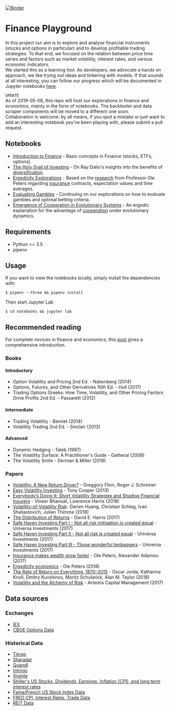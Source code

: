 [![Binder](https://mybinder.org/badge_logo.svg)](https://mybinder.org/v2/gh/lambdaclass/finance_playground/master)

Finance Playground
==============================

In this project our aim is to explore and analyse financial instruments (stocks and options in particular) and to develop profitable trading strategies. To that end, we focused on the relation between price time series and factors such as market volatility, interest rates, and various economic indicators.  
We started this as a learning tool. As developers, we advocate a hands on approach, we like trying out ideas and tinkering with models. If that sounds at all interesting, you can follow our progress which will be documented in Jupyter notebooks [here](https://mybinder.org/v2/gh/lambdaclass/finance_playground/master).

`UPDATE`  
As of 2019-05-08, this repo will host our explorations in finance and economics, mainly in the form of notebooks. The backtester and data scraper components will be moved to a different one soon.  
Collaboration is welcome: by all means, if you spot a mistake or just want to add an interesting notebook you've been playing with, please submit a pull request.


## Notebooks

- [Introduction to Finance](https://lambdaclass.com/finance_playground/intro-finance.html) - Basic concepts in Finance (stocks, ETFs, options).
- [The Holy Grail of Investing](https://lambdaclass.com/finance_playground/diversification-dalio-holy-grail.html) - On Ray Dalio's insights into the benefits of [diversification](https://www.investopedia.com/video/play/ray-dalio-his-portfolio-holy-grail/).
- [Ergodicity Explorations](https://lambdaclass.com/finance_playground/ergodicity/ergodicity-explorations.html) - Based on the [research](https://ergodicityeconomics.com/lecture-notes/) from Professor Ole Peters regarding [insurance](https://arxiv.org/abs/1507.04655) contracts, expectation values and time averages.
- [Evaluating Gambles](https://lambdaclass.com/finance_playground/ergodicity/evaluating-gambles-presentation.html) - Continuing on our explorations on how to evaluate gambles and optimal betting criteria.
- [Emergence of Cooperation in Evolutionary Systems](https://lambdaclass.com/finance_playground/ergodicity/emergence-of-cooperation.html) - An ergodic explanation for the advantage of [cooperation](https://arxiv.org/abs/1506.03414) under evolutionary dynamics.

## Requirements

- Python >= 3.5
- pipenv

## Usage

If you want to view the notebooks locally, simply install the dependencies with:

```shell
$ pipenv --three && pipenv install
```

Then start Jupyter Lab

```shell
$ cd notebooks && jupyter lab
```

## Recommended reading

For complete novices in finance and economics, this [post](https://notamonadtutorial.com/how-to-earn-your-macroeconomics-and-finance-white-belt-as-a-software-developer-136e7454866f) gives a comprehensive introduction.


### Books

#### Introductory
- Option Volatility and Pricing 2nd Ed. - Natemberg (2014)
- Options, Futures, and Other Derivatives 10th Ed. - Hull (2017)
- Trading Options Greeks: How Time, Volatility, and Other Pricing Factors Drive Profits 2nd Ed. - Passarelli (2012)

#### Intermediate
- Trading Volatility - Bennet (2014)
- Volatility Trading 2nd Ed. - Sinclair (2013)

#### Advanced
- Dynamic Hedging - Taleb (1997)
- The Volatility Surface: A Practitioner's Guide - Gatheral (2006)
- The Volatility Smile - Derman & Miller (2016)

### Papers
- [Volatility: A New Return Driver?](http://static.squarespace.com/static/53974e3ae4b0039937edb698/t/53da6400e4b0d5d5360f4918/1406821376095/Directional%20Volatility%20Research.pdf) - Greggory Flinn, Roger J. Schreiner
- [Easy Volatility Investing](https://papers.ssrn.com/sol3/papers.cfm?abstract_id=2255327) - Tony Cooper (2013)
- [Everybody’s Doing It: Short Volatility Strategies and Shadow Financial Insurers](https://papers.ssrn.com/sol3/papers.cfm?abstract_id=3071457) - Vineer Bhansali, Lawrence Harris (2018)
- [Volatility-of-Volatility Risk](https://papers.ssrn.com/sol3/papers.cfm?abstract_id=2497759)- Darien Huang, Christian Schlag, Ivan Shaliastovich, Julian Thimme (2018)
- [The Distribution of Returns](https://papers.ssrn.com/sol3/papers.cfm?abstract_id=2828744) - David E. Harris (2017)
- [Safe Haven Investing Part I - Not all risk mitigation is created equal](https://www.universa.net/UniversaResearch_SafeHavenPart1_RiskMitigation.pdf) - Universa Investments (2017)
- [Safe Haven Investing Part II - Not all risk is created equal](https://www.universa.net/UniversaResearch_SafeHavenPart2_NotAllRisk.pdf) - Universa Investments (2017)
- [Safe Haven Investing Part III - Those wonderful tenbaggers](https://www.universa.net/UniversaResearch_SafeHavenPart3_Tenbaggers.pdf) - Universa Investments (2017)
- [Insurance makes wealth grow faster](https://arxiv.org/abs/1507.04655) - Ole Peters, Alexander Adamou (2017)
- [Ergodicity economics](https://ergodicityeconomics.files.wordpress.com/2018/06/ergodicity_economics.pdf) - Ole Peters (2018)
- [The Rate of Return on Everything, 1870–2015](https://economics.harvard.edu/files/economics/files/ms28533.pdf) - Oscar Jorda, Katharina Knoll, Dmitry Kuvshinov, Moritz Schularick, Alan M. Taylor (2019)
- [Volatility and the Alchemy of Risk](https://static1.squarespace.com/static/5581f17ee4b01f59c2b1513a/t/59ea16dbbe42d6ff1cae589f/1508513505640/Artemis_Volatility+and+the+Alchemy+of+Risk_2017.pdf) - Artemis Capital Management (2017)

## Data sources

### Exchanges

- [IEX](https://iextrading.com/developer/)
- [CBOE Options Data](http://www.cboe.com/delayedquote/quote-table-download)

### Historical Data

- [Tiingo](https://api.tiingo.com/)
- [Sharadar](http://www.sharadar.com)
- [Quandl](https://www.quandl.com/)
- [Intrinio](https://intrinio.com/)
- [Xignite](http://www.xignite.com/)
- [Shiller's US Stocks, Dividends, Earnings, Inflation (CPI), and long term interest rates](http://www.econ.yale.edu/~shiller/data.htm)
- [Fama/French US Stock Index Data](http://mba.tuck.dartmouth.edu/pages/faculty/ken.french/data_library.html)
- [FRED CPI, Interest Rates, Trade Data](https://fred.stlouisfed.org)
- [REIT Data](https://www.reit.com/data-research/reit-market-data/reit-industry-financial-snapshot)
